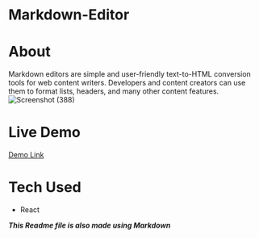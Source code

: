 # Markdown-Editor

# About
Markdown editors are simple and user-friendly text-to-HTML conversion tools for web content writers. Developers and content creators can use them to format lists, headers, and many other content features.
![Screenshot (388)](https://user-images.githubusercontent.com/98938137/205303520-73d3f023-86ee-40ae-9c70-b52f4eee8e6b.png)

# Live Demo
  [Demo Link](https://wsw2j9.csb.app/)

# Tech Used
- React

***This Readme file is also made using Markdown***
